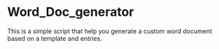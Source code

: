 # Word_Doc_generator
This is a simple script that help you generate a custom word document based on a template and entries.
